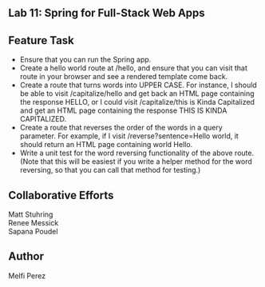 ## Lab 11: Spring for Full-Stack Web Apps

## Feature Task
- Ensure that you can run the Spring app.
- Create a hello world route at /hello, and ensure that you can visit that route in your browser and see a rendered template come back.
- Create a route that turns words into UPPER CASE. For instance, I should be able to visit /capitalize/hello and get back an HTML page containing the response HELLO, or I could visit /capitalize/this is Kinda Capitalized and get an HTML page containing the response THIS IS KINDA CAPITALIZED.
- Create a route that reverses the order of the words in a query parameter. For example, if I visit /reverse?sentence=Hello world, it should return an HTML page containing world Hello.
- Write a unit test for the word reversing functionality of the above route. (Note that this will be easiest if you write a helper method for the word reversing, so that you can call that method for testing.)

## Collaborative Efforts 
Matt Stuhring  
Renee Messick  
Sapana Poudel 

## Author 
Melfi Perez
